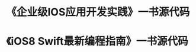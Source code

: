 《企业级IOS应用开发实践》一书源代码
=============================
《iOS8 Swift最新编程指南》一书源代码
=============================
